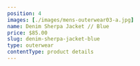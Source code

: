 ```yaml
---
position: 4
images: [./images/mens-outerwear03-a.jpg]
name: Denim Sherpa Jacket // Blue
price: $85.00
slug: denim-sherpa-jacket-blue
type: outerwear
contentType: product details
---
```

